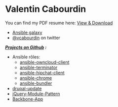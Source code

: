 Valentin Cabourdin
======


You can find my PDF resume here: [View & Download](https://github.com/vcabourdin/resume/blob/master/Valentin%20Cabourdin-Resume.pdf)

* [Ansible galaxy](https://galaxy.ansible.com/vcabourdin/)
* [@vcabourdin](http://twitter.com/vcabourdin) on twitter 

***[Projects on Github](https://github.com/vcabourdin)  :***

* Ansible rôles:
  * [ansible-owncloud-client](https://github.com/vcabourdin/ansible-owncloud-client)
  * [ansible-terminator](https://github.com/vcabourdin/ansible-terminator)
  * [ansible-hipchat-client](https://github.com/vcabourdin/ansible-hipchat-client)
  * [ansible-chrome](https://github.com/vcabourdin/ansible-chrome)
  * [ansible-bundler](https://github.com/vcabourdin/ansible-bundler)
* [drupal-update](https://github.com/vcabourdin/drupal-update)
* [jQuery-Module-Pattern](https://github.com/vcabourdin/jQuery-Module-Pattern)
* [Backbone-App](https://github.com/vcabourdin/Backbone-App)

